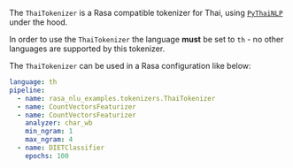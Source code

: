 The `ThaiTokenizer` is a Rasa compatible tokenizer for Thai, using [`PyThaiNLP`](https://github.com/PyThaiNLP/pythainlp) under the hood.

In order to use the `ThaiTokenizer` the language **must** be set to `th` - no other languages are supported by this tokenizer.

The `ThaiTokenizer` can be used in a Rasa configuration like below:

```yaml
language: th
pipeline:
  - name: rasa_nlu_examples.tokenizers.ThaiTokenizer
  - name: CountVectorsFeaturizer
  - name: CountVectorsFeaturizer
    analyzer: char_wb
    min_ngram: 1
    max_ngram: 4
  - name: DIETClassifier
    epochs: 100
```